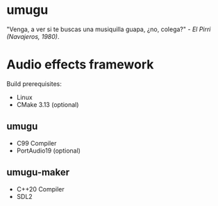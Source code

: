 # umugu
"Venga, a ver si te buscas una musiquilla guapa, ¿no, colega?" *- El Pirri (Navajeros, 1980)*.

# Audio effects framework

Build prerequisites:
- Linux
- CMake 3.13 (optional)

## umugu
- C99 Compiler
- PortAudio19 (optional)

## umugu-maker
- C++20 Compiler
- SDL2
